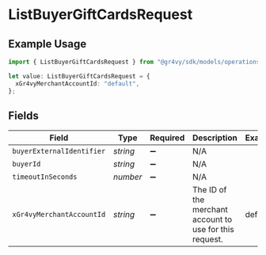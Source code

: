 # ListBuyerGiftCardsRequest

## Example Usage

```typescript
import { ListBuyerGiftCardsRequest } from "@gr4vy/sdk/models/operations";

let value: ListBuyerGiftCardsRequest = {
  xGr4vyMerchantAccountId: "default",
};
```

## Fields

| Field                                                   | Type                                                    | Required                                                | Description                                             | Example                                                 |
| ------------------------------------------------------- | ------------------------------------------------------- | ------------------------------------------------------- | ------------------------------------------------------- | ------------------------------------------------------- |
| `buyerExternalIdentifier`                               | *string*                                                | :heavy_minus_sign:                                      | N/A                                                     |                                                         |
| `buyerId`                                               | *string*                                                | :heavy_minus_sign:                                      | N/A                                                     |                                                         |
| `timeoutInSeconds`                                      | *number*                                                | :heavy_minus_sign:                                      | N/A                                                     |                                                         |
| `xGr4vyMerchantAccountId`                               | *string*                                                | :heavy_minus_sign:                                      | The ID of the merchant account to use for this request. | default                                                 |